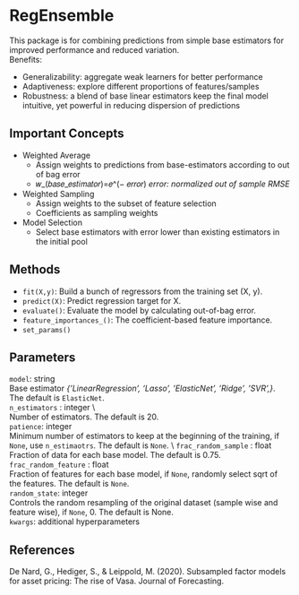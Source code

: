 # RegEnsemble
This package is for  combining predictions from simple base estimators for improved performance and reduced variation.\
Benefits:
- Generalizability: aggregate weak learners for better performance
- Adaptiveness: explore different proportions of features/samples 
- Robustness: a blend of base linear estimators keep the final model intuitive, yet powerful in reducing dispersion of predictions 

## Important Concepts
- Weighted Average
  - Assign weights to predictions from base-estimators according to out of bag error
  - 𝑤_(𝑏𝑎𝑠𝑒_𝑒𝑠𝑡𝑖𝑚𝑎𝑡𝑜𝑟)=𝑒^(− 𝑒𝑟𝑟𝑜𝑟)
*error: normalized out of sample RMSE*
- Weighted Sampling
  - Assign weights to the subset of feature selection
  - Coefficients as sampling weights
- Model Selection
  - Select base estimators with error lower than existing estimators in the initial pool

## Methods
- `fit(X,y)`: Build a bunch of regressors from the training set (X, y).
- `predict(X)`: Predict regression target for X.
- `evaluate()`: Evaluate the model by calculating out-of-bag error.
- `feature_importances_()`: The coefficient-based feature importance. 
- `set_params()`
## Parameters
`model`: string \
Base estimator *{’LinearRegression’, ‘Lasso’, ’ElasticNet’, ’Ridge’, ’SVR’,}*. The default is `ElasticNet`. \
`n_estimators` : integer \   
Number of estimators. The default is 20. \
`patience`: integer \
Minimum number of estimators to keep at the beginning of the training, if `None`, use `n_estimaotrs`. The default is `None`. \ 
`frac_random_sample` : float \
Fraction of data for each base model. The default is 0.75. \
`frac_random_feature` : float \
Fraction of features for each base model, if `None`, randomly select sqrt of the features. The default is `None`. \
`random_state`: integer \
Controls the random resampling of the original dataset (sample wise and feature wise), if `None`, 0. The default is None. \
`kwargs`: additional hyperparameters
## References
De Nard, G., Hediger, S., & Leippold, M. (2020). Subsampled factor models for asset pricing: The rise of Vasa. Journal of Forecasting.

